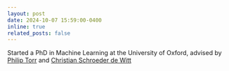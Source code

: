 ```yaml
---
layout: post
date: 2024-10-07 15:59:00-0400
inline: true
related_posts: false
---
```


Started a PhD in Machine Learning at the University of Oxford, advised by [Philip Torr](https://en.wikipedia.org/wiki/Philip_Torr) and [Christian Schroeder de Witt](https://schroederdewitt.com/)